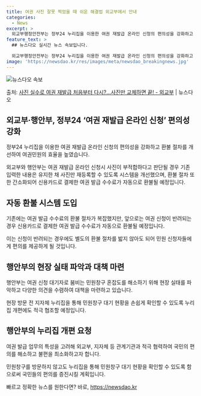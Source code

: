 ```yaml
---
title: 여권 사진 잘못 찍었을 때 쉬운 해결법 외교부에서 안내
categories:
  - News
excerpt: >
  외교부행정안전부는 정부24 누리집을 이용한 여권 재발급 온라인 신청의 편의성을 강화하고 환불 절차도 간편하게…
feature_text: >
  ## 뉴스다오 실시간 뉴스 속보입니다.

  외교부행정안전부는 정부24 누리집을 이용한 여권 재발급 온라인 신청의 편의성을 강화하고 환불 절차도 간편하게…
image: 'https://newsdao.kr/res/images/meta/newsdao_breakingnews.jpg'
---
```


![뉴스다오 속보](https://newsdao.kr/res/images/meta/newsdao_breakingnews.jpg)

<p>출처: <a href="https://newsdao.kr/3421" rel="dofollow">사진 실수로 여권 재발급 처음부터 다시?…사진만 교체하면 끝! - 외교부</a> | 뉴스다오</p>

<h2 data-ke-size="size26">외교부·행안부, 정부24 ‘여권 재발급 온라인 신청’ 편의성 강화</h2>

정부24 누리집을 이용한 여권 재발급 온라인 신청의 편의성을 강화하고 환불 절차를 개선하여 여권민원의 효율을 높였습니다.

<p data-ke-size="size16">외교부와 행안부는 여권 재발급 온라인 신청시 사진이 부적합하다고 판단될 경우 기존 입력한 내용은 유지한 채 사진만 재등록할 수 있도록 시스템을 개선했으며, 환불 절차 또한 간소화되어 신용카드로 결제한 여권 발급 수수료가 자동으로 환불될 예정입니다.</p>

<h2 data-ke-size="size26">자동 환불 시스템 도입</h2>

기존에는 여권 발급 수수료의 환불 절차가 복잡했지만, 앞으로는 여권 신청이 반려되는 경우 신용카드로 결제한 여권 발급 수수료가 자동으로 환불될 예정입니다.

<p data-ke-size="size16">이는 신청이 반려되는 경우에도 별도의 환불 절차를 밟지 않아도 되어 민원 신청자들에게 편의를 제공하게 될 것입니다.</p>

<h2 data-ke-size="size26">행안부의 현장 실태 파악과 대책 마련</h2>

행안부는 여권 신청 대기자로 붐비는 민원창구 혼잡도를 해소하기 위해 현장 실태를 파악하고 다양한 의견을 수렴하여 대책을 마련하고 있습니다.

<p data-ke-size="size16">현장 방문 전 지자체 누리집을 통해 민원창구 대기 현황을 손쉽게 확인할 수 있도록 누리집 개편에도 적극 협조할 예정입니다.</p>

<h2 data-ke-size="size26">행안부의 누리집 개편 요청</h2>

여권 발급 업무의 특성을 고려해 외교부, 지자체 등 관계기관과 적극 협력하여 국민의 편의를 해소하고 불편을 최소화하고자 합니다.

<p data-ke-size="size16">민원창구를 방문하지 않고도 누리집을 통해 민원창구 대기 현황을 확인할 수 있도록 함으로써 국민들의 편의를 증진시킬 계획입니다.</p> 

빠르고 정확한 뉴스를 원한다면? 바로, <a href="https://newsdao.kr" rel="dofollow">https://newsdao.kr</a>


